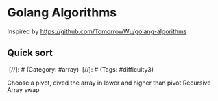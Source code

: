 # Golang Algorithms

Inspired by https://github.com/TomorrowWu/golang-algorithms


## Quick sort
 [//]: # (Category: #array)   [//]: # (Tags: #difficulty3)  

Choose a pivot, dived the array in lower and higher than pivot
Recursive
Array swap